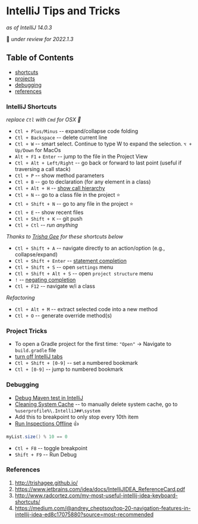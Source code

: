 IntelliJ Tips and Tricks
========================
_as of IntelliJ 14.0.3_

🚧 _under review for 2022.1.3_

## Table of Contents
* [shortcuts](#intellij-shortcuts)
* [projects](#project-tricks)
* [debugging](#debugging)
* [references](#references)


### IntelliJ Shortcuts

_replace `Ctl` with `Cmd` for OSX :apple:_

+ `Ctl + Plus/Minus` -- expand/collapse code folding
+ `Ctl + Backspace` -- delete current line
+ `Ctl + W` -- smart select. Continue to type W to expand the selection. `⌥ + Up/Down` for MacOs 
+ `Alt + F1` + `Enter` -- jump to the file in the Project View
+ `Ctl + Alt + Left/Right` -- go back or forward to last point (useful if traversing a call stack)
+ `Ctl + P` -- show method parameters
+ `Ctl + B` -- go to declaration (for any element in a class)
+ `Ctl + Alt + H` -- [show call hierarchy](https://www.jetbrains.com/idea/help/building-call-hierarchy.html)
+ `Ctl + N` -- go to a class file in the project :star:
+ `Ctl + Shift + N` -- go to any file in the project :star:
+ `Ctl + E` -- show recent files
+ `Ctl + Shift + K` -- git push
+ `Ctl + Ctl` -- *run anything*
 
_Thanks to [Trisha Gee](http://trishagee.github.io/post/stuff_i_learnt_about_intellij/) for these shortcuts below_

+ `Ctl + Shift + A` -- navigate directly to an action/option (e.g., collapse/expand)
+ `Ctl + Shift + Enter` -- [statement completion](https://confluence.jetbrains.com/display/IntelliJIDEA/Code+Completion#CodeCompletion-4.Statementcompletion)
+ `Ctl + Shift + S` -- open `settings` menu
+ `Ctl + Shift + Alt + S` -- open `project structure` menu
+ `!` -- [negating completion](https://confluence.jetbrains.com/display/IntelliJIDEA/Code+Completion#CodeCompletion-5.Negatingcompletion)
+ `Ctl + F12` -- navigate w/i a class
 
_Refactoring_

+ `Ctl + Alt + M` -- extract selected code into a new method
+ `Ctl + O` -- generate override method(s)

### Project Tricks
+ To open a Gradle project for the first time: `"Open"` -> Navigate to `build.gradle` file
+ [turn off IntelliJ tabs](http://hadihariri.com/2014/06/24/no-tabs-in-intellij-idea/)
+ `Ctl + Shift + [0-9]` -- set a numbered bookmark
+ `Ctl + [0-9]` -- jump to numbered bookmark

### Debugging
+ [Debug Maven test in IntelliJ](http://stackoverflow.com/questions/6573289/intellij-idea-debugger-skips-breakpoints-when-debugging-maven-tests)
+ [Cleaning System Cache](https://www.jetbrains.com/idea/help/cleaning-system-cache.html) -- to manually delete system cache, go to `%userprofile%\.IntelliJ##\system`
+ Add this to breakpoint to only stop every 10th item
+ [Run Inspections Offline](https://www.jetbrains.com/idea/help/running-inspections-offline.html) :thumbsup:

```java
myList.size() % 10 == 0
```

+ `Ctl + F8` -- toggle breakpoint
+ `Shift + F9` -- Run Debug

### References
1. http://trishagee.github.io/
2. https://www.jetbrains.com/idea/docs/IntelliJIDEA_ReferenceCard.pdf
3. http://www.radcortez.com/my-most-useful-intellij-idea-keyboard-shortcuts/
4. https://medium.com/@andrey_cheptsov/top-20-navigation-features-in-intellij-idea-ed8c17075880?source=most-recommended

